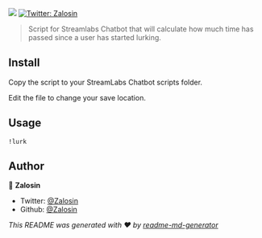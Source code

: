 <p>
  <img src="https://img.shields.io/badge/version-1.2.0-blue.svg?cacheSeconds=2592000" />
  <a href="https://twitter.com/Zalosin">
    <img alt="Twitter: Zalosin" src="https://img.shields.io/twitter/follow/Zalosin.svg?style=social" target="_blank" />
  </a>
</p>

> Script for Streamlabs Chatbot that will calculate how much time has passed since a user has started lurking.

## Install

Copy the script to your StreamLabs Chatbot scripts folder.

Edit the file to change your save location.

## Usage

`!lurk`

## Author

👤 **Zalosin**

- Twitter: [@Zalosin](https://twitter.com/Zalosin)
- Github: [@Zalosin](https://github.com/Zalosin)


_This README was generated with ❤️ by [readme-md-generator](https://github.com/kefranabg/readme-md-generator)_
